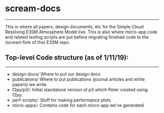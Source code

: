 # scream-docs
--------------------------------------------------
This is where all papers, design documents, etc for the Simple Cloud Resolving
E3SM Atmosphere Model live. This is also where micro-app code and related testing
scripts are put before migrating finished code to the (scream fork of the) E3SM repo.

## Top-level Code structure (as of 1/11/19):
--------------------------------------------------
* design-docs/             Where to put our design docs
* publications/            Where to put publications (journal articles and white papers) we write.
* f2py/p3/:		 Initial standalone version of p3 which Peter created using f2py.
* perf-scripts/: 	         Stuff for making performance plots
* micro-apps/:   	         Contains code for each micro-app we've generated
